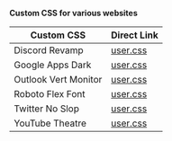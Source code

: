 **Custom CSS for various websites**

| Custom CSS | Direct Link |
| --- | --- |
| Discord Revamp | [user.css](https://ruukulada.github.io/DiscordRevamp/theme.user.css) |
| Google Apps Dark | [user.css](https://ruukulada.github.io/CustomCss/gappsdark.user.css) |
| Outlook Vert Monitor | [user.css](https://ruukulada.github.io/CustomCss/outlookvertmonitor.user.css) |
| Roboto Flex Font | [user.css](https://ruukulada.github.io/CustomCss/robotoflexfont.user.css) |
| Twitter No Slop | [user.css](https://ruukulada.github.io/CustomCss/twitternoslop.user.css) |
| YouTube Theatre | [user.css](https://ruukulada.github.io/CustomCss/youtubetheatre.user.css) |
